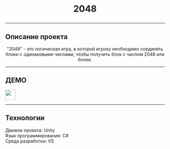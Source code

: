 <h1 align="center">2048
<hr>
<h2 align="left">Описание проекта</h2>
<p align="center">"2048" - это логическая игра, в которой игроку необходимо соединять блоки с одинаковыми числами, чтобы получить блок с числом 2048 или более.<p>
<hr>
<h2>ДЕМО</h2>
<img src="https://github.com/blackcater/blackcater/raw/main/images/Hi.gif" height="32"/></h1>
<hr>
<h2 align="left">Технологии</h2>
<p>Движок проекта: Unity<br> 
Язык программирования: C# <br>
Среда разработки: VS
</p>
